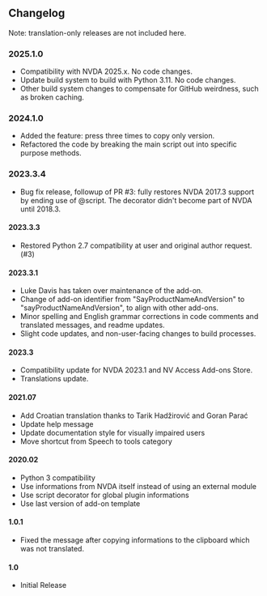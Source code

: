 ## Changelog

Note: translation-only releases are not included here.

### 2025.1.0

* Compatibility with NVDA 2025.x. No code changes.
* Update build system to build with Python 3.11. No code changes.
* Other build system changes to compensate for GitHub weirdness, such as broken caching.

### 2024.1.0

* Added the feature: press three times to copy only version.
* Refactored the code by breaking the main script out into specific purpose methods.

### 2023.3.4

* Bug fix release, followup of PR #3: fully restores NVDA 2017.3 support by ending use of @script. The decorator didn't become part of NVDA until 2018.3.

#### 2023.3.3

* Restored Python 2.7 compatibility at user and original author request. (#3)

#### 2023.3.1

* Luke Davis has taken over maintenance of the add-on.
* Change of add-on identifier from "SayProductNameAndVersion" to "sayProductNameAndVersion", to align with other add-ons.
* Minor spelling and English grammar corrections in code comments and translated messages, and readme updates.
* Slight code updates, and non-user-facing changes to build processes.

#### 2023.3

* Compatibility update for NVDA 2023.1 and NV Access Add-ons Store.
* Translations update.

#### 2021.07

* Add Croatian translation thanks to Tarik Hadžirović and Goran Parać
* Update help message
* Update documentation style for visually impaired users
* Move shortcut from Speech to tools category

#### 2020.02

* Python 3 compatibility
* Use informations from NVDA itself instead of using an external module
* Use script decorator for global plugin informations
* Use last version of add-on template

#### 1.0.1

* Fixed the message after copying informations to the clipboard which was not translated.

#### 1.0

* Initial Release

